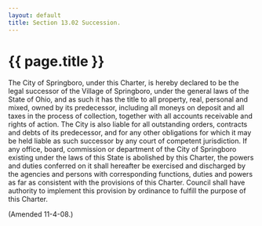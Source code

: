 ```yaml
---
layout: default 
title: Section 13.02 Succession.
---
```


{{ page.title }}
================

The City of Springboro, under this Charter, is hereby declared to be the
legal successor of the Village of Springboro, under the general laws of
the State of Ohio, and as such it has the title to all property, real,
personal and mixed, owned by its predecessor, including all moneys on
deposit and all taxes in the process of collection, together with all
accounts receivable and rights of action. The City is also liable for
all outstanding orders, contracts and debts of its predecessor, and for
any other obligations for which it may be held liable as such successor
by any court of competent jurisdiction. If any office, board, commission
or department of the City of Springboro existing under the laws of this
State is abolished by this Charter, the powers and duties conferred on
it shall hereafter be exercised and discharged by the agencies and
persons with corresponding functions, duties and powers as far as
consistent with the provisions of this Charter. Council shall have
authority to implement this provision by ordinance to fulfill the
purpose of this Charter.

(Amended 11-4-08.)
